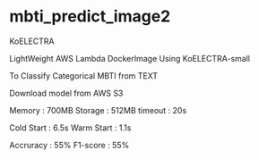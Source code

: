 # mbti_predict_image2
KoELECTRA

LightWeight AWS Lambda DockerImage 
Using KoELECTRA-small 

To Classify Categorical MBTI from TEXT

Download model from AWS S3

Memory : 700MB
Storage : 512MB
timeout : 20s

Cold Start : 6.5s
Warm Start : 1.1s

Accruracy : 55% 
F1-score : 55%

